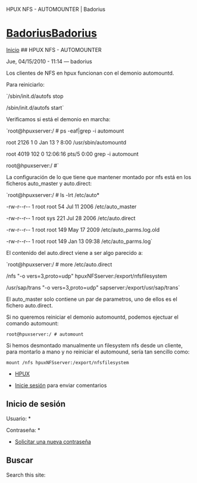 





HPUX NFS - AUTOMOUNTER | Badorius


















# [BadoriusBadorius](/ "Badorius")

 
 

[Inicio](/) ## HPUX NFS - AUTOMOUNTER

 

Jue, 04/15/2010 - 11:14 — badorius

Los clientes de NFS en hpux funcionan con el demonio automountd.


Para reiniciarlo:  

 `/sbin/init.d/autofs stop  

/sbin/init.d/autofs start`


Verificamos si está el demonio en marcha:


 `root@hpuxserver:/ # ps -eaf|grep -i automount  

 root 2126 1 0 Jan 13 ? 8:00 /usr/sbin/automountd  

 root 4019 102 0 12:06:16 pts/5 0:00 grep -i automount  

root@hpuxserver:/ #`


La configuración de lo que tiene que mantener montado por nfs está en los ficheros auto\_master y auto.direct:  

 `root@hpuxserver:/ # ls -lrt /etc/auto*  

-rw-r--r-- 1 root root 54 Jul 11 2006 /etc/auto_master  

-rw-r--r-- 1 root sys 221 Jul 28 2006 /etc/auto.direct  

-rw-r--r-- 1 root root 149 May 17 2009 /etc/auto_parms.log.old  

-rw-r--r-- 1 root root 149 Jan 13 09:38 /etc/auto_parms.log`


El contenido del auto.direct viene a ser algo parecido a:  

 `root@hpuxserver:/ # more /etc/auto.direct  

/nfs "-o vers=3,proto=udp" hpuxNFSserver:/export/nfsfilesystem  

/usr/sap/trans "-o vers=3,proto=udp" sapserver:/export/usr/sap/trans`


El auto\_master solo contiene un par de parametros, uno de ellos es el fichero auto.direct.


Si no queremos reiniciar el demonio automountd, podemos ejectuar el comando automount:


 `root@hpuxserver:/ # automount`


Si hemos desmontado manualmente un filesystem nfs desde un cliente, para montarlo a mano y no reiniciar el automound, sería tan sencillo como:  

 `mount /nfs hpuxNFSserver:/export/nfsfilesystem`





* [HPUX](/?q=taxonomy/term/6)


* [Inicie sesión](/?q=user/login&destination=comment%2Freply%2F21%23comment-form) para enviar comentarios





 


## Inicio de sesión




Usuario: *



Contraseña: *



* [Solicitar una nueva contraseña](/?q=user/password "Solicita una contraseña nueva por correo electrónico.")






## Buscar





Search this site: 










 




